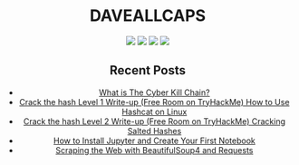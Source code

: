 <div align="center">

# DAVEALLCAPS

<a href="https://www.youtube.com/channel/UCqoGB5jXiSt22sqjCqSKH0Q"><img src="https://img.shields.io/badge/YouTube-FF0000?style=for-the-badge&logo=youtube&logoColor=white" /></a>
<a href="https://daveallcaps.hashnode.dev/"><img src="https://img.shields.io/badge/Hashnode-2962FF?style=for-the-badge&logo=hashnode&logoColor=white" /></a>
<a href="https://twitter.com/DAVEALLCAPS"><img src="https://img.shields.io/badge/Twitter-1DA1F2?style=for-the-badge&logo=twitter&logoColor=white" /></a>
<a href="https://www.instagram.com/daveallcaps/"><img src="https://img.shields.io/badge/Instagram-E4405F?style=for-the-badge&logo=instagram&logoColor=white" /></a>


## Recent Posts
* [What is The Cyber Kill Chain?](https://daveallcaps.hashnode.dev/what-is-the-cyber-kill-chain)
* [Crack the hash Level 1 Write-up (Free Room on TryHackMe) How to Use Hashcat on Linux](https://daveallcaps.hashnode.dev/crack-the-hash-level-1-write-up-free-room-on-tryhackme-how-to-use-hashcat-on-linux-5d807e901ce5)
* [Crack the hash Level 2 Write-up (Free Room on TryHackMe) Cracking Salted Hashes](https://daveallcaps.hashnode.dev/crack-the-hash-level-2-write-up-8abba265466c)
* [How to Install Jupyter and Create Your First Notebook](https://daveallcaps.hashnode.dev/how-to-install-jupyter-and-create-your-first-notebook)
* [Scraping the Web with BeautifulSoup4 and Requests](https://daveallcaps.hashnode.dev/scraping-the-web-with-beautifulsoup4-and-requests)
</div>
